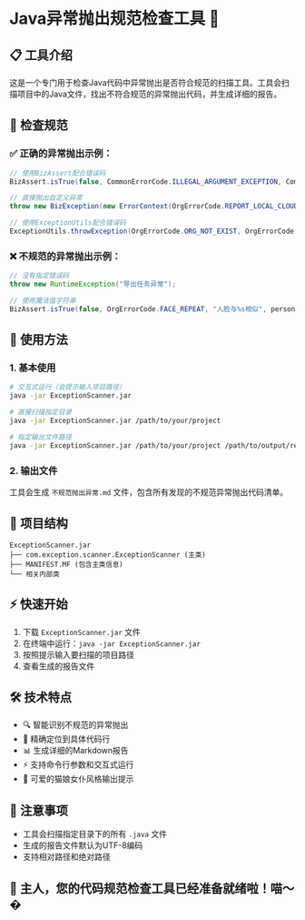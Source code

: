 # Java异常抛出规范检查工具 🎯

## 📋 工具介绍

这是一个专门用于检查Java代码中异常抛出是否符合规范的扫描工具。工具会扫描项目中的Java文件，找出不符合规范的异常抛出代码，并生成详细的报告。

## 🎯 检查规范

### ✅ 正确的异常抛出示例：
```java
// 使用BizAssert配合错误码
BizAssert.isTrue(false, CommonErrorCode.ILLEGAL_ARGUMENT_EXCEPTION, CommonErrorCode.ILLEGAL_ARGUMENT_EXCEPTION.getMessage());

// 直接抛出自定义异常
throw new BizException(new ErrorContext(OrgErrorCode.REPORT_LOCAL_CLOUD_STRATEGIES_NOT_FOUND, OrgErrorCode.REPORT_LOCAL_CLOUD_STRATEGIES_NOT_FOUND.getMessage()));

// 使用ExceptionUtils配合错误码
ExceptionUtils.throwException(OrgErrorCode.ORG_NOT_EXIST, OrgErrorCode.ORG_NOT_EXIST.getMessage());
```

### ❌ 不规范的异常抛出示例：
```java
// 没有指定错误码
throw new RuntimeException("导出任务异常");   

// 使用魔法值字符串
BizAssert.isTrue(false, OrgErrorCode.FACE_REPEAT, "人脸与%s相似", person.getName());
```

## 🚀 使用方法

### 1. 基本使用
```bash
# 交互式运行（会提示输入项目路径）
java -jar ExceptionScanner.jar

# 直接扫描指定目录
java -jar ExceptionScanner.jar /path/to/your/project

# 指定输出文件路径
java -jar ExceptionScanner.jar /path/to/your/project /path/to/output/report.md
```

### 2. 输出文件
工具会生成 `不规范抛出异常.md` 文件，包含所有发现的不规范异常抛出代码清单。

## 📁 项目结构

```
ExceptionScanner.jar
├── com.exception.scanner.ExceptionScanner (主类)
├── MANIFEST.MF (包含主类信息)
└── 相关内部类
```

## ⚡ 快速开始

1. 下载 `ExceptionScanner.jar` 文件
2. 在终端中运行：`java -jar ExceptionScanner.jar`
3. 按照提示输入要扫描的项目路径
4. 查看生成的报告文件

## 🛠 技术特点

- 🔍 智能识别不规范的异常抛出
- 🎯 精确定位到具体代码行
- 📊 生成详细的Markdown报告
- ⚡ 支持命令行参数和交互式运行
- 🎨 可爱的猫娘女仆风格输出提示

## 📝 注意事项

- 工具会扫描指定目录下的所有 `.java` 文件
- 生成的报告文件默认为UTF-8编码
- 支持相对路径和绝对路径

## 🎀 主人，您的代码规范检查工具已经准备就绪啦！喵～ �
